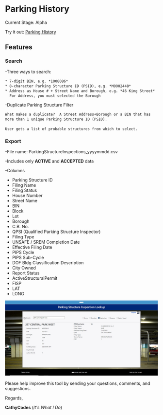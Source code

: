 # Parking History 
Current Stage: Alpha

Try it out: [Parking History](https://cathycodes.github.io/alphahist/alphapark.html)

## Features

### Search
  
  -Three ways to search:

    * 7-digit BIN, e.g. *1008086*
    * 8-character Parking Structure ID (PSID), e.g. *M0002448*
    * Address as House # + Street Name and Borough, e.g. *46 King Street*
      For Address, you must selected the Borough
      
  -Duplicate Parking Structure Filter
  
    What makes a duplicate?  A Street Address+Borough or a BIN that has more than 1 unique Parking Structure ID (PSID).
    
    User gets a list of probable structures from which to select.
    
    
### Export

  -File name: ParkingStructureInspections_yyyymmdd.csv
  
  -Includes only **ACTIVE** and **ACCEPTED** data
  
  -Columns
-	Parking Structure ID
-	Filing Name
-	Filing Status
-	House  Number
-	Street Name
-	BIN
-	Block
-	Lot
-	Borough
-	C.B. No.
-	QPSI  (Qualified Parking Structure Inspector)
-	Filing Type
-	UNSAFE / SREM Completion Date
-	Effective Filing Date
-	PIPS Cycle
-	PIPS Sub-Cycle
-	DOF Bldg Classification Description
-	City Owned
-	Report Status
-	ActiveStructuralPermit
-	FISP
-	LAT
-	LONG
  
![Sample Page](pgsmp.jpg)


Please help improve this tool by sending your questions, comments, and suggestions.


Regards, 

**CathyCodes** (*It's What I Do*)

